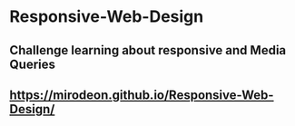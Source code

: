 # Responsive-Web-Design

## Challenge learning about responsive and Media Queries

https://mirodeon.github.io/Responsive-Web-Design/
---
